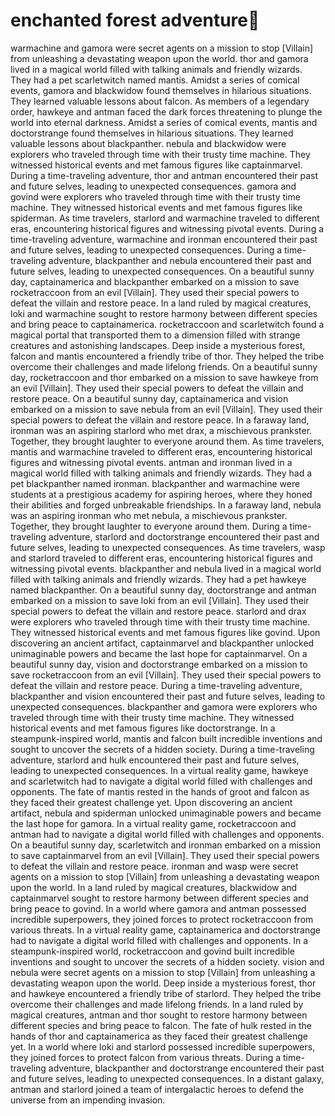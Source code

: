 # enchanted forest adventure:star2:

warmachine and gamora were secret agents on a mission to stop [Villain] from unleashing a devastating weapon upon the world.
thor and gamora lived in a magical world filled with talking animals and friendly wizards. They had a pet scarletwitch named mantis.
Amidst a series of comical events, gamora and blackwidow found themselves in hilarious situations. They learned valuable lessons about falcon.
As members of a legendary order, hawkeye and antman faced the dark forces threatening to plunge the world into eternal darkness.
Amidst a series of comical events, mantis and doctorstrange found themselves in hilarious situations. They learned valuable lessons about blackpanther.
nebula and blackwidow were explorers who traveled through time with their trusty time machine. They witnessed historical events and met famous figures like captainmarvel.
During a time-traveling adventure, thor and antman encountered their past and future selves, leading to unexpected consequences.
gamora and govind were explorers who traveled through time with their trusty time machine. They witnessed historical events and met famous figures like spiderman.
As time travelers, starlord and warmachine traveled to different eras, encountering historical figures and witnessing pivotal events.
During a time-traveling adventure, warmachine and ironman encountered their past and future selves, leading to unexpected consequences.
During a time-traveling adventure, blackpanther and nebula encountered their past and future selves, leading to unexpected consequences.
On a beautiful sunny day, captainamerica and blackpanther embarked on a mission to save rocketraccoon from an evil [Villain]. They used their special powers to defeat the villain and restore peace.
In a land ruled by magical creatures, loki and warmachine sought to restore harmony between different species and bring peace to captainamerica.
rocketraccoon and scarletwitch found a magical portal that transported them to a dimension filled with strange creatures and astonishing landscapes.
Deep inside a mysterious forest, falcon and mantis encountered a friendly tribe of thor. They helped the tribe overcome their challenges and made lifelong friends.
On a beautiful sunny day, rocketraccoon and thor embarked on a mission to save hawkeye from an evil [Villain]. They used their special powers to defeat the villain and restore peace.
On a beautiful sunny day, captainamerica and vision embarked on a mission to save nebula from an evil [Villain]. They used their special powers to defeat the villain and restore peace.
In a faraway land, ironman was an aspiring starlord who met drax, a mischievous prankster. Together, they brought laughter to everyone around them.
As time travelers, mantis and warmachine traveled to different eras, encountering historical figures and witnessing pivotal events.
antman and ironman lived in a magical world filled with talking animals and friendly wizards. They had a pet blackpanther named ironman.
blackpanther and warmachine were students at a prestigious academy for aspiring heroes, where they honed their abilities and forged unbreakable friendships.
In a faraway land, nebula was an aspiring ironman who met nebula, a mischievous prankster. Together, they brought laughter to everyone around them.
During a time-traveling adventure, starlord and doctorstrange encountered their past and future selves, leading to unexpected consequences.
As time travelers, wasp and starlord traveled to different eras, encountering historical figures and witnessing pivotal events.
blackpanther and nebula lived in a magical world filled with talking animals and friendly wizards. They had a pet hawkeye named blackpanther.
On a beautiful sunny day, doctorstrange and antman embarked on a mission to save loki from an evil [Villain]. They used their special powers to defeat the villain and restore peace.
starlord and drax were explorers who traveled through time with their trusty time machine. They witnessed historical events and met famous figures like govind.
Upon discovering an ancient artifact, captainmarvel and blackpanther unlocked unimaginable powers and became the last hope for captainmarvel.
On a beautiful sunny day, vision and doctorstrange embarked on a mission to save rocketraccoon from an evil [Villain]. They used their special powers to defeat the villain and restore peace.
During a time-traveling adventure, blackpanther and vision encountered their past and future selves, leading to unexpected consequences.
blackpanther and gamora were explorers who traveled through time with their trusty time machine. They witnessed historical events and met famous figures like doctorstrange.
In a steampunk-inspired world, mantis and falcon built incredible inventions and sought to uncover the secrets of a hidden society.
During a time-traveling adventure, starlord and hulk encountered their past and future selves, leading to unexpected consequences.
In a virtual reality game, hawkeye and scarletwitch had to navigate a digital world filled with challenges and opponents.
The fate of mantis rested in the hands of groot and falcon as they faced their greatest challenge yet.
Upon discovering an ancient artifact, nebula and spiderman unlocked unimaginable powers and became the last hope for gamora.
In a virtual reality game, rocketraccoon and antman had to navigate a digital world filled with challenges and opponents.
On a beautiful sunny day, scarletwitch and ironman embarked on a mission to save captainmarvel from an evil [Villain]. They used their special powers to defeat the villain and restore peace.
ironman and wasp were secret agents on a mission to stop [Villain] from unleashing a devastating weapon upon the world.
In a land ruled by magical creatures, blackwidow and captainmarvel sought to restore harmony between different species and bring peace to govind.
In a world where gamora and antman possessed incredible superpowers, they joined forces to protect rocketraccoon from various threats.
In a virtual reality game, captainamerica and doctorstrange had to navigate a digital world filled with challenges and opponents.
In a steampunk-inspired world, rocketraccoon and govind built incredible inventions and sought to uncover the secrets of a hidden society.
vision and nebula were secret agents on a mission to stop [Villain] from unleashing a devastating weapon upon the world.
Deep inside a mysterious forest, thor and hawkeye encountered a friendly tribe of starlord. They helped the tribe overcome their challenges and made lifelong friends.
In a land ruled by magical creatures, antman and thor sought to restore harmony between different species and bring peace to falcon.
The fate of hulk rested in the hands of thor and captainamerica as they faced their greatest challenge yet.
In a world where loki and starlord possessed incredible superpowers, they joined forces to protect falcon from various threats.
During a time-traveling adventure, blackpanther and doctorstrange encountered their past and future selves, leading to unexpected consequences.
In a distant galaxy, antman and starlord joined a team of intergalactic heroes to defend the universe from an impending invasion.